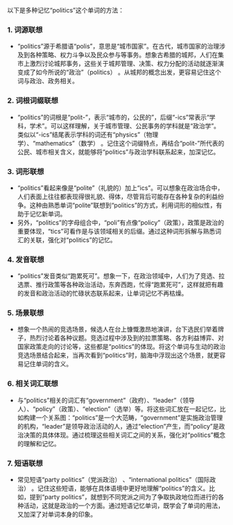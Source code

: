 以下是多种记忆“politics”这个单词的方法：

### 1. 词源联想
 - “politics”源于希腊语“polis”，意思是“城市国家”。在古代，城市国家的治理涉及到各种策略、权力斗争以及民众参与等事务。想象古希腊的城邦，人们在集市上激烈讨论城邦事务，这些关于城邦管理、决策、权力分配的活动就逐渐演变成了如今所说的“政治”（politics） 。从城邦的概念出发，更容易记住这个词与政治、政务相关。

### 2. 词根词缀联想
 - “politics”的词根是“polit-”，表示“城市的，公民的”，后缀“-ics”常表示“学科，学术”。可以这样理解，关于城市管理、公民事务的学科就是“政治学”。类似以“-ics”结尾表示学科的词还有“physics”（物理学）、“mathematics”（数学） 。记住这个词缀特点，再结合“polit-”所代表的公民、城市相关含义，就能够将“politics”与政治学科联系起来，加深记忆。

### 3. 词形联想
 - “politics”看起来像是“polite”（礼貌的）加上“ics”。可以想象在政治场合中，人们表面上往往都表现得很礼貌、得体，尽管背后可能存在各种复杂的利益纷争。这种由熟悉单词“polite”联想到“politics”的方式，利用词形的相似性，有助于记忆新单词。
 - 另外，“politics”的字母组合中，“poli”有点像“policy”（政策），政策是政治的重要体现，“tics”可看作是与该领域相关的后缀。通过这种词形拆解与熟悉词汇的关联，强化对“politics”的记忆。

### 4. 发音联想
 - “politics”发音类似“跑累死可”。想象一下，在政治领域中，人们为了竞选、拉选票、推行政策等各种政治活动，东奔西跑，忙得“跑累死可”，这样就把有趣的发音和政治活动的忙碌状态联系起来，让单词记忆不再枯燥。

### 5. 场景联想
 - 想象一个热闹的竞选场景，候选人在台上慷慨激昂地演讲，台下选民们举着牌子，热烈讨论着各种议题。竞选过程中涉及到的拉票策略、各方利益博弈、对国家政策走向的讨论等，这些都是“politics”的体现。将这个单词与生动的政治竞选场景结合起来，当再次看到“politics”时，脑海中浮现出这个场景，就更容易记住单词的含义。

### 6. 相关词汇联想
 - 与“politics”相关的词汇有“government”（政府）、“leader”（领导人）、“policy”（政策）、“election”（选举）等。将这些词汇放在一起记忆，比如构建一个关系图：“politics”是一个大范畴，“government”是实施政治管理的机构，“leader”是领导政治活动的人，通过“election”产生，而“policy”是政治决策的具体体现。通过梳理这些相关词汇之间的关系，强化对“politics”概念的理解和记忆。

### 7. 短语联想
 - 常见短语“party politics”（党派政治） 、“international politics”（国际政治） 。记住这些短语，能够在具体语境中更好地理解“politics”的含义。比如，提到“party politics”，就想到不同党派之间为了争取执政地位而进行的各种活动，这就是政治的一个方面。通过短语记忆单词，既学会了单词的用法，又加深了对单词本身的印象。 